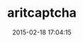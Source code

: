 ---
layout: post
title:  "aritcaptcha"
repo:   "guinascimento/aritcaptcha"
date:   2015-02-18 17:04:15
gemurl: http://github.com/guinascimento/aritcaptcha
---